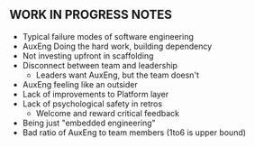 ## WORK IN PROGRESS NOTES
- Typical failure modes of software engineering
- AuxEng Doing the hard work, building dependency
- Not investing upfront in scaffolding
- Disconnect between team and leadership
    - Leaders want AuxEng, but the team doesn't
- AuxEng feeling like an outsider
- Lack of improvements to Platform layer
- Lack of psychological safety in retros
    - Welcome and reward critical feedback
- Being just "embedded engineering"
- Bad ratio of AuxEng to team members (1to6 is upper bound)